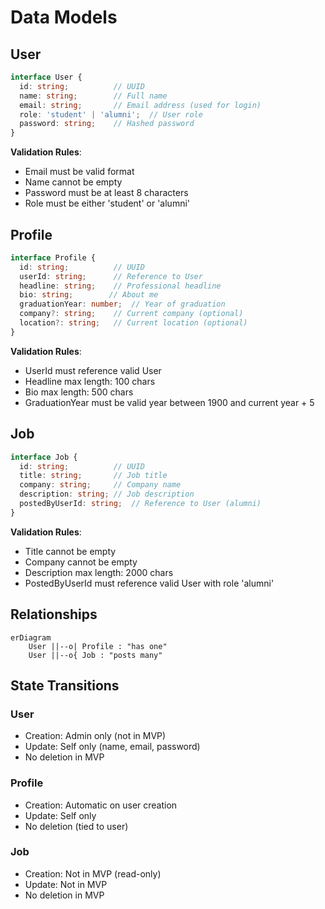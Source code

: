 # Data Models

## User

```typescript
interface User {
  id: string;          // UUID
  name: string;        // Full name
  email: string;       // Email address (used for login)
  role: 'student' | 'alumni';  // User role
  password: string;    // Hashed password
}
```

**Validation Rules**:
- Email must be valid format
- Name cannot be empty
- Password must be at least 8 characters
- Role must be either 'student' or 'alumni'

## Profile

```typescript
interface Profile {
  id: string;          // UUID
  userId: string;      // Reference to User
  headline: string;    // Professional headline
  bio: string;        // About me
  graduationYear: number;  // Year of graduation
  company?: string;    // Current company (optional)
  location?: string;   // Current location (optional)
}
```

**Validation Rules**:
- UserId must reference valid User
- Headline max length: 100 chars
- Bio max length: 500 chars
- GraduationYear must be valid year between 1900 and current year + 5

## Job

```typescript
interface Job {
  id: string;          // UUID
  title: string;       // Job title
  company: string;     // Company name
  description: string; // Job description
  postedByUserId: string;  // Reference to User (alumni)
}
```

**Validation Rules**:
- Title cannot be empty
- Company cannot be empty
- Description max length: 2000 chars
- PostedByUserId must reference valid User with role 'alumni'

## Relationships

```mermaid
erDiagram
    User ||--o| Profile : "has one"
    User ||--o{ Job : "posts many"
```

## State Transitions

### User
- Creation: Admin only (not in MVP)
- Update: Self only (name, email, password)
- No deletion in MVP

### Profile
- Creation: Automatic on user creation
- Update: Self only
- No deletion (tied to user)

### Job
- Creation: Not in MVP (read-only)
- Update: Not in MVP
- No deletion in MVP